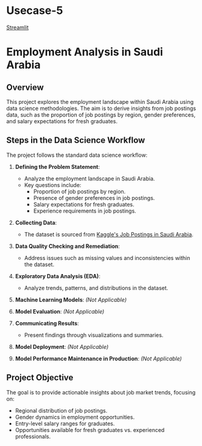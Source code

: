 # Usecase-5

[Streamlit](https://strmusecase5-bz4dvjhlsm9watkelnxxz4.streamlit.app/)

# Employment Analysis in Saudi Arabia

## Overview

This project explores the employment landscape within Saudi Arabia using data science methodologies. The aim is to derive insights from job postings data, such as the proportion of job postings by region, gender preferences, and salary expectations for fresh graduates.

## Steps in the Data Science Workflow

The project follows the standard data science workflow:

1. **Defining the Problem Statement**:
   - Analyze the employment landscape in Saudi Arabia.
   - Key questions include:
     - Proportion of job postings by region.
     - Presence of gender preferences in job postings.
     - Salary expectations for fresh graduates.
     - Experience requirements in job postings.

2. **Collecting Data**:
   - The dataset is sourced from [Kaggle's Job Postings in Saudi Arabia](https://www.kaggle.com/datasets/moayadalkhozayem/job-postings-in-saudi-arabia).

3. **Data Quality Checking and Remediation**:
   - Address issues such as missing values and inconsistencies within the dataset.

4. **Exploratory Data Analysis (EDA)**:
   - Analyze trends, patterns, and distributions in the dataset.

5. **Machine Learning Models**: *(Not Applicable)*

6. **Model Evaluation**: *(Not Applicable)*

7. **Communicating Results**:
   - Present findings through visualizations and summaries.

8. **Model Deployment**: *(Not Applicable)*

9. **Model Performance Maintenance in Production**: *(Not Applicable)*

## Project Objective

The goal is to provide actionable insights about job market trends, focusing on:
- Regional distribution of job postings.
- Gender dynamics in employment opportunities.
- Entry-level salary ranges for graduates.
- Opportunities available for fresh graduates vs. experienced professionals.
